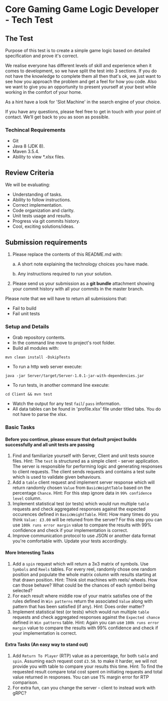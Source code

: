# Core Gaming Game Logic Developer - Tech Test 

## The Test 

Purpose of this test is to create a simple game logic based on detailed specification and prove it's correct.

We realise everyone has different levels of skill and experience when it comes to development, so we have split the test into 3 sections. If you do not have the knowledge to complete them all then that's ok, we just want to see how you approach the problem and get a feel for how you code. Also we want to give you an opportunity to present yourself at your best while working in the comfort of your home. 

As a hint have a look for 'Slot Machine' in the search engine of your choice.

If you have any questions, please feel free to get in touch with your point of contact. We’ll get back to you as soon as possible. 

### Techincal Requirements
 * Git
 * Java 8 (JDK 8).
 * Maven 3.5.4.
 * Ability to view *.xlsx files.

## Review Criteria 

We will be evaluating: 

* Understanding of tasks.
* Ability to follow instructions.
* Correct implementation.
* Code organization and clarity. 
* Unit tests usage and results.
* Progress via git commits history.
* Cool, exciting solutions/ideas.

## Submission requirements 

1. Please replace the contents of this README.md with: 

    a. A short note explaining the technology choices you have made. 

    b. Any instructions required to run your solution. 

2. Please send us your submission as a **git bundle** attachment showing your commit history with all your commits in the master branch. 

Please note that we will have to return all submissions that:
* Fail to build
* Fail unit tests

### Setup and Details
 * Grab repository contents.
 * In the command line move to project's root folder.
 * Build all modules with:
```
mvn clean install -DskipTests
```
 * To run a http web server execute: 
```
java -jar Server/target/Server-1.0.1-jar-with-dependencies.jar
```
 * To run tests, in another command line execute: 
```
cd Client && mvn test
```
 * Watch the output for any test `fail`/ `pass` information.
 * All data tables can be found in 'profile.xlsx' file under titled tabs. You do not have to parse the xlsx.

### Basic Tasks

#### Before you continue, please ensure that default project builds successfully and all unit tests are passing ####

1. Find and familiarize yourself with Server, Client and unit tests source files. Hint: The `test` is structured as a simple client - server application. The server is responsible for performing logic and generating responses to client requests. The client sends requests and contains a test suite which is used to validate given behaviours.
2. Add a `table` client request and implement server response which will return randomly chosen `Value` from `BasicWeightTable` based on the percentage `Chance`. Hint: For this step ignore data in `99% confidence level` column.
3. Implement statistical test (or tests) which would run multiple `table` requests and check aggregated responses against the expected occurences defined in `BasicWeightTable`. Hint: How many times do you think `Value: £3.00` will be retuned from the server? For this step you can use `100k runs error margin` value to compare the results with 99% confidence and check if your implementation is correct. 
4. Improve communication protocol to use JSON or another data format you're comfortable with. Update your tests accordingly.

#### More Interesting Tasks

1. Add a `spin` request which will return a 3x3 matrix of symbols. Use `Symbols` and `Reels` tables. For every reel, randomly chose one random position and populate the whole matrix column with results starting at that drawn position. Hint: Think slot machines with reels/ wheels. How can those behave? What could be the chances of each symbol being selected?
2. For each result where middle row of your matrix satisfies one of the rules defined in `Win patterns` return the associated `Value` along with pattern that has been satisfied (if any). Hint: Does order matter?
3. Implement statistical test (or tests) which would run multiple `table` requests and check aggregated responses against the `Expected chance` defined in `Win patterns` table. Hint: Again you can use `100k runs error margin` value to compare the results with 99% confidence and check if your implementation is correct. 

#### Extra Tasks (An easy way to stand out)

1. Add `Return To Player` (RTP) value as a percentage, for both `table` and `spin`. Assuming each request cost `£3.50`. to make it harder, we will not provide you with table to compare your results this time. Hint: To find the requested result compare total cost spent on initiating requests and total value returned in responses. You can use 1% margin error for RTP comparison.
2. For extra fun, can you change the server - client to instead work with gRPC?